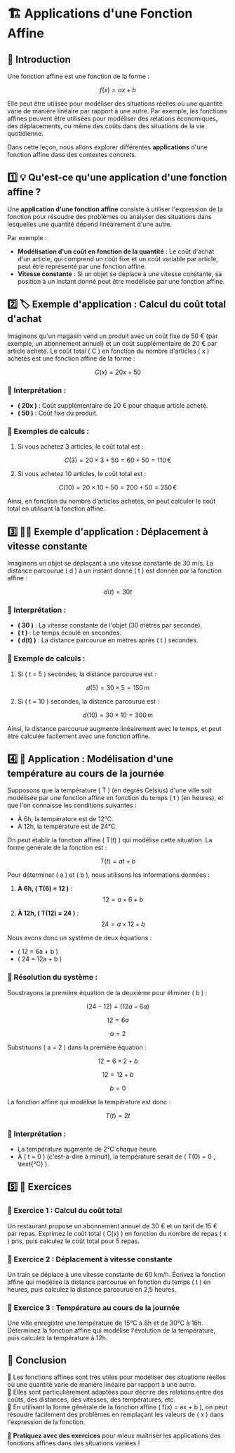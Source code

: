 # 🏗️ Applications d'une Fonction Affine

## 🧐 Introduction

Une fonction affine est une fonction de la forme :

$$ f(x) = ax + b $$

Elle peut être utilisée pour modéliser des situations réelles où une quantité varie de manière linéaire par rapport à une autre. Par exemple, les fonctions affines peuvent être utilisées pour modéliser des relations économiques, des déplacements, ou même des coûts dans des situations de la vie quotidienne.

Dans cette leçon, nous allons explorer différentes **applications** d'une fonction affine dans des contextes concrets.



## 1️⃣ 💡 Qu'est-ce qu'une application d'une fonction affine ?

Une **application d'une fonction affine** consiste à utiliser l'expression de la fonction pour résoudre des problèmes ou analyser des situations dans lesquelles une quantité dépend linéairement d'une autre.

Par exemple :
- **Modélisation d'un coût en fonction de la quantité** : Le coût d'achat d'un article, qui comprend un coût fixe et un coût variable par article, peut être représenté par une fonction affine.
- **Vitesse constante** : Si un objet se déplace à une vitesse constante, sa position à un instant donné peut être modélisée par une fonction affine.
  


## 2️⃣ 🏷️ Exemple d'application : Calcul du coût total d'achat

Imaginons qu'un magasin vend un produit avec un coût fixe de 50 € (par exemple, un abonnement annuel) et un coût supplémentaire de 20 € par article acheté. Le coût total \( C \) en fonction du nombre d'articles \( x \) achetés est une fonction affine de la forme :

$$ C(x) = 20x + 50 $$

### 📌 Interprétation :
- **\( 20x \)** : Coût supplémentaire de 20 € pour chaque article acheté.
- **\( 50 \)** : Coût fixe du produit.

### 📌 Exemples de calculs :
1. Si vous achetez 3 articles, le coût total est :

$$ C(3) = 20 \times 3 + 50 = 60 + 50 = 110 \, \text{€} $$

2. Si vous achetez 10 articles, le coût total est :

$$ C(10) = 20 \times 10 + 50 = 200 + 50 = 250 \, \text{€} $$

Ainsi, en fonction du nombre d'articles achetés, on peut calculer le coût total en utilisant la fonction affine.



## 3️⃣ 🏃‍♂️ Exemple d'application : Déplacement à vitesse constante

Imaginons un objet se déplaçant à une vitesse constante de 30 m/s. La distance parcourue \( d \) à un instant donné \( t \) est donnée par la fonction affine :

$$ d(t) = 30t $$

### 📌 Interprétation :
- **\( 30 \)** : La vitesse constante de l'objet (30 mètres par seconde).
- **\( t \)** : Le temps écoulé en secondes.
- **\( d(t) \)** : La distance parcourue en mètres après \( t \) secondes.

### 📌 Exemple de calculs :
1. Si \( t = 5 \) secondes, la distance parcourue est :

$$ d(5) = 30 \times 5 = 150 \, \text{m} $$

2. Si \( t = 10 \) secondes, la distance parcourue est :

$$ d(10) = 30 \times 10 = 300 \, \text{m} $$

Ainsi, la distance parcourue augmente linéairement avec le temps, et peut être calculée facilement avec une fonction affine.



## 4️⃣ 🔄 Application : Modélisation d'une température au cours de la journée

Supposons que la température \( T \) (en degrés Celsius) d'une ville soit modélisée par une fonction affine en fonction du temps \( t \) (en heures), et que l'on connaisse les conditions suivantes :
- À 6h, la température est de 12°C.
- À 12h, la température est de 24°C.

On peut établir la fonction affine \( T(t) \) qui modélise cette situation. La forme générale de la fonction est :

$$ T(t) = at + b $$

Pour déterminer \( a \) et \( b \), nous utilisons les informations données :

1. **À 6h, \( T(6) = 12 \)** :
   $$ 12 = a \times 6 + b $$

2. **À 12h, \( T(12) = 24 \)** :
   $$ 24 = a \times 12 + b $$

Nous avons donc un système de deux équations :
- \( 12 = 6a + b \)
- \( 24 = 12a + b \)

### 📌 Résolution du système :
Soustrayons la première équation de la deuxième pour éliminer \( b \) :

$$ (24 - 12) = (12a - 6a) $$

$$ 12 = 6a $$

$$ a = 2 $$

Substituons \( a = 2 \) dans la première équation :

$$ 12 = 6 \times 2 + b $$

$$ 12 = 12 + b $$

$$ b = 0 $$

La fonction affine qui modélise la température est donc :

$$ T(t) = 2t $$

### 📌 Interprétation :
- La température augmente de 2°C chaque heure.
- À \( t = 0 \) (c'est-à-dire à minuit), la température serait de \( T(0) = 0 \, \text{°C} \).



## 5️⃣ 📝 Exercices

### 📌 Exercice 1 : Calcul du coût total
Un restaurant propose un abonnement annuel de 30 € et un tarif de 15 € par repas. Exprimez le coût total \( C(x) \) en fonction du nombre de repas \( x \) pris, puis calculez le coût total pour 5 repas.

### 📌 Exercice 2 : Déplacement à vitesse constante
Un train se déplace à une vitesse constante de 60 km/h. Écrivez la fonction affine qui modélise la distance parcourue en fonction du temps \( t \) en heures, puis calculez la distance parcourue en 2,5 heures.

### 📌 Exercice 3 : Température au cours de la journée
Une ville enregistre une température de 15°C à 8h et de 30°C à 16h. Déterminez la fonction affine qui modélise l'évolution de la température, puis calculez la température à 12h.



## 🎯 Conclusion

📌 Les fonctions affines sont très utiles pour modéliser des situations réelles où une quantité varie de manière linéaire par rapport à une autre.  
📌 Elles sont particulièrement adaptées pour décrire des relations entre des coûts, des distances, des vitesses, des températures, etc.  
📌 En utilisant la forme générale de la fonction affine \( f(x) = ax + b \), on peut résoudre facilement des problèmes en remplaçant les valeurs de \( x \) dans l'expression de la fonction.

🚀 **Pratiquez avec des exercices** pour mieux maîtriser les applications des fonctions affines dans des situations variées !
